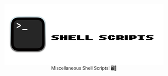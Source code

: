 <p align="center">
<img align="center" src="https://github.com/trevoedwards/ShellScripts/blob/main/logo.png" />
<br>
Miscellaneous Shell Scripts! 🖥️💾
</p>
